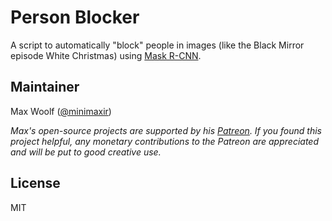 # Person Blocker

A script to automatically "block" people in images (like the Black Mirror episode White Christmas) using [Mask R-CNN](https://github.com/matterport/Mask_RCNN).

## Maintainer

Max Woolf ([@minimaxir](http://minimaxir.com))

*Max's open-source projects are supported by his [Patreon](https://www.patreon.com/minimaxir). If you found this project helpful, any monetary contributions to the Patreon are appreciated and will be put to good creative use.*

## License

MIT